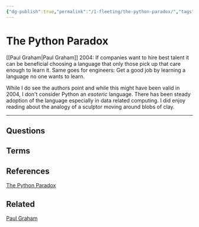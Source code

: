 ```yaml
---
{"dg-publish":true,"permalink":"/1-fleeting/the-python-paradox/","tags":["type/fleeting","#source/blog"],"created":"2023-08-12T05:16:33.979-06:00","updated":"2023-09-05T13:25:40.582-06:00"}
---
```


# The Python Paradox
[[Paul Graham\|Paul Graham]] 2004:
If companies want to hire best talent it can be beneficial choosing a language that only those pick up that care enough to learn it. Same goes for engineers: Get a good job by learning a language no one wants to learn.

While I do see the authors point and while this might have been valid in 2004, I don't consider Python an *esoteric* language. There has been steady adoption of the language especially in data related computing.
I did enjoy reading about the analogy of a sculptor moving around blobs of clay.

---
## Questions

## Terms
## References
[The Python Paradox](http://www.paulgraham.com/pypar.html)
## Related
[Paul Graham](https://en.wikipedia.org/wiki/Paul_Graham_(programmer))